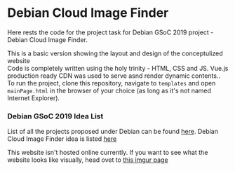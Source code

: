 # Debian Cloud Image Finder

Here rests the code for the project task for Debian GSoC 2019 project - Debian Cloud Image Finder.

This is a basic version showing the layout and design of the conceptulized website<br>
Code is completely written using the holy trinity -  HTML, CSS and JS. Vue.js production ready CDN was used to serve asnd render dynamic contents..
<br>
To run the project, clone this repository, navigate to `templates` and open `mainPage.html` in the browser of your choice (as long as it's not named Internet Explorer).

### Debian GSoC 2019 Idea List

List of all the projects proposed under Debian can be found [here](https://wiki.debian.org/SummerOfCode2019/Projects). Debian Cloud Image Finder idea is listed [here](https://wiki.debian.org/SummerOfCode2019/Projects#SummerOfCode2019.2FApprovedProjects.2FDebianCloudImageFinder.Debian_Cloud_Image_Finder)

This website isn't hosted online currently. If you want to see what the website looks like visually, head ovet to [this imgur page](https://imgur.com/a/PD1xdqp)
